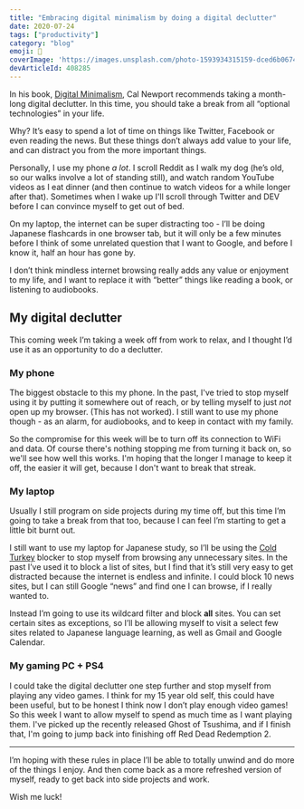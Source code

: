 ```yaml
---
title: "Embracing digital minimalism by doing a digital declutter"
date: 2020-07-24
tags: ["productivity"]
category: "blog"
emoji: 🧹
coverImage: 'https://images.unsplash.com/photo-1593934315159-dced6b067412?ixlib=rb-1.2.1&ixid=eyJhcHBfaWQiOjEyMDd9&auto=format&fit=crop&w=1803&q=80'
devArticleId: 408285
--- 
```


In his book, [Digital Minimalism](https://www.calnewport.com/books/digital-minimalism/), Cal Newport recommends taking a month-long digital declutter. In this time, you should take a break from all “optional technologies” in your life. 

Why? It’s easy to spend a lot of time on things like Twitter, Facebook or even reading the news. But these things don’t always add value to your life, and can distract you from the more important things.

Personally, I use my phone _a lot_. I scroll Reddit as I walk my dog (he’s old, so our walks involve a lot of standing still), and watch random YouTube videos as I eat dinner (and then continue to watch videos for a while longer after that). Sometimes when I wake up I'll scroll through Twitter and DEV before I can convince myself to get out of bed.

On my laptop, the internet can be super distracting too - I’ll be doing Japanese flashcards in one browser tab, but it will only be a few minutes before I think of some unrelated question that I want to Google, and before I know it, half an hour has gone by.

I don’t think mindless internet browsing really adds any value or enjoyment to my life, and I want to replace it with “better” things like reading a book, or listening to audiobooks. 

## My digital declutter

This coming week I’m taking a week off from work to relax, and I thought I’d use it as an opportunity to do a declutter.

### My phone

The biggest obstacle to this my phone. In the past, I've tried to stop myself using it by putting it somewhere out of reach, or by telling myself to just _not_ open up my browser. (This has not worked). I still want to use my phone though - as an alarm, for audiobooks, and to keep in contact with my family. 

So the compromise for this week will be to turn off its connection to WiFi and data. Of course there's nothing stopping me from turning it back on, so we'll see how well this works. I'm hoping that the longer I manage to keep it off, the easier it will get, because I don't want to break that streak.

### My laptop 

Usually I still program on side projects during my time off, but this time I’m going to take a break from that too, because I can feel I’m starting to get a little bit burnt out. 

I still want to use my laptop for Japanese study, so I’ll be using the [Cold Turkey](https://getcoldturkey.com/) blocker to stop myself from browsing any unnecessary sites. In the past I’ve used it to block a list of sites, but I find that it’s still very easy to get distracted because the internet is endless and infinite. I could block 10 news sites, but I can still Google “news” and find one I can browse, if I really wanted to.

Instead I’m going to use its wildcard filter and block **all** sites. You can set certain sites as exceptions, so I’ll be allowing myself to visit a select few sites related to Japanese language learning, as well as Gmail and Google Calendar.

### My gaming PC + PS4

I could take the digital declutter one step further and stop myself from playing any video games. I think for my 15 year old self, this could have been useful, but to be honest I think now I don’t play enough video games! So this week I want to allow myself to spend as much time as I want playing them. I've picked up the recently released Ghost of Tsushima, and if I finish that, I'm going to jump back into finishing off Red Dead Redemption 2.

---- 

I’m hoping with these rules in place I’ll be able to totally unwind and do more of the things I enjoy. And then come back as a more refreshed version of myself, ready to get back into side projects and work.

Wish me luck!
